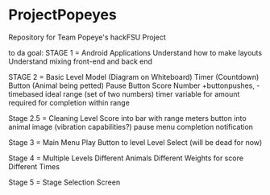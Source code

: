 # ProjectPopeyes
Repository for Team Popeye's hackFSU Project

 to da goal:
STAGE 1 = Android Applications
  Understand how to make layouts
  Understand mixing front-end and back end
  
STAGE 2 = Basic Level Model (Diagram on Whiteboard)
  Timer (Countdown)
  Button (Animal being petted)
  Pause Button
  Score
    Number +buttonpushes, -timebased
    ideal range (set of two numbers)
      timer variable for amount required for completion within range
      
Stage 2.5 = Cleaning Level
  Score into bar with range meters
  button into animal image (vibration capabilities?)
  pause menu
  completion notification
  
Stage 3 = Main Menu
  Play Button to level
  Level Select (will be dead for now)
  
Stage 4 = Multiple Levels
  Different Animals
  Different Weights for score
  Different Times
  
Stage 5 = Stage Selection Screen
